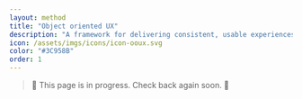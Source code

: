 ```yaml
---
layout: method
title: "Object oriented UX"
description: "A framework for delivering consistent, usable experiences by focusing on the system before the cogs."
icon: /assets/imgs/icons/icon-ooux.svg
color: "#3C958B"
order: 1
---
```


> 🚧 This page is in progress. Check back again soon. 🚧